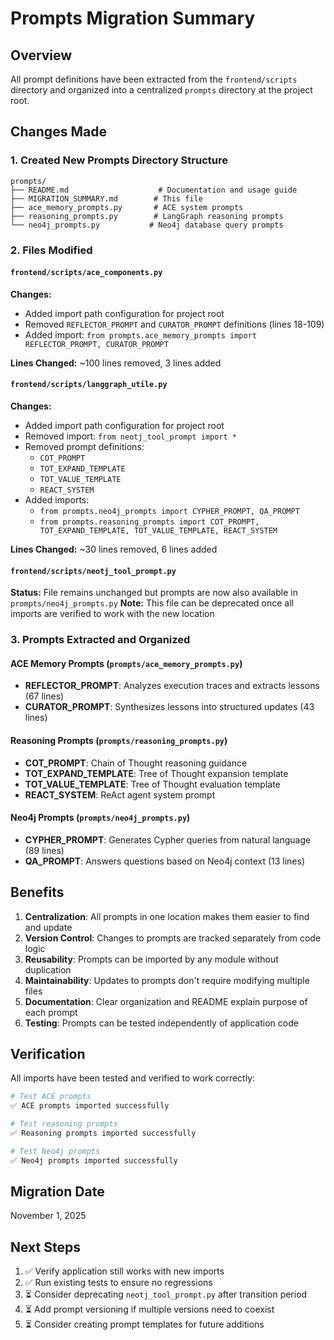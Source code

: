 # Prompts Migration Summary

## Overview
All prompt definitions have been extracted from the `frontend/scripts` directory and organized into a centralized `prompts` directory at the project root.

## Changes Made

### 1. Created New Prompts Directory Structure

```
prompts/
├── README.md                    # Documentation and usage guide
├── MIGRATION_SUMMARY.md        # This file
├── ace_memory_prompts.py       # ACE system prompts
├── reasoning_prompts.py        # LangGraph reasoning prompts
└── neo4j_prompts.py           # Neo4j database query prompts
```

### 2. Files Modified

#### `frontend/scripts/ace_components.py`
**Changes:**
- Added import path configuration for project root
- Removed `REFLECTOR_PROMPT` and `CURATOR_PROMPT` definitions (lines 18-109)
- Added import: `from prompts.ace_memory_prompts import REFLECTOR_PROMPT, CURATOR_PROMPT`

**Lines Changed:** ~100 lines removed, 3 lines added

#### `frontend/scripts/langgraph_utile.py`
**Changes:**
- Added import path configuration for project root
- Removed import: `from neotj_tool_prompt import *`
- Removed prompt definitions:
  - `COT_PROMPT`
  - `TOT_EXPAND_TEMPLATE`
  - `TOT_VALUE_TEMPLATE`
  - `REACT_SYSTEM`
- Added imports:
  - `from prompts.neo4j_prompts import CYPHER_PROMPT, QA_PROMPT`
  - `from prompts.reasoning_prompts import COT_PROMPT, TOT_EXPAND_TEMPLATE, TOT_VALUE_TEMPLATE, REACT_SYSTEM`

**Lines Changed:** ~30 lines removed, 6 lines added

#### `frontend/scripts/neotj_tool_prompt.py`
**Status:** File remains unchanged but prompts are now also available in `prompts/neo4j_prompts.py`
**Note:** This file can be deprecated once all imports are verified to work with the new location

### 3. Prompts Extracted and Organized

#### ACE Memory Prompts (`prompts/ace_memory_prompts.py`)
- **REFLECTOR_PROMPT**: Analyzes execution traces and extracts lessons (67 lines)
- **CURATOR_PROMPT**: Synthesizes lessons into structured updates (43 lines)

#### Reasoning Prompts (`prompts/reasoning_prompts.py`)
- **COT_PROMPT**: Chain of Thought reasoning guidance
- **TOT_EXPAND_TEMPLATE**: Tree of Thought expansion template
- **TOT_VALUE_TEMPLATE**: Tree of Thought evaluation template
- **REACT_SYSTEM**: ReAct agent system prompt

#### Neo4j Prompts (`prompts/neo4j_prompts.py`)
- **CYPHER_PROMPT**: Generates Cypher queries from natural language (89 lines)
- **QA_PROMPT**: Answers questions based on Neo4j context (13 lines)

## Benefits

1. **Centralization**: All prompts in one location makes them easier to find and update
2. **Version Control**: Changes to prompts are tracked separately from code logic
3. **Reusability**: Prompts can be imported by any module without duplication
4. **Maintainability**: Updates to prompts don't require modifying multiple files
5. **Documentation**: Clear organization and README explain purpose of each prompt
6. **Testing**: Prompts can be tested independently of application code

## Verification

All imports have been tested and verified to work correctly:

```bash
# Test ACE prompts
✅ ACE prompts imported successfully

# Test reasoning prompts
✅ Reasoning prompts imported successfully

# Test Neo4j prompts
✅ Neo4j prompts imported successfully
```

## Migration Date
November 1, 2025

## Next Steps

1. ✅ Verify application still works with new imports
2. ✅ Run existing tests to ensure no regressions
3. ⏳ Consider deprecating `neotj_tool_prompt.py` after transition period
4. ⏳ Add prompt versioning if multiple versions need to coexist
5. ⏳ Consider creating prompt templates for future additions
